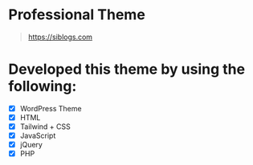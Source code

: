 # Professional Theme
> https://siblogs.com

# Developed this theme by using the following:
- [x] WordPress Theme
- [x] HTML
- [x] Tailwind + CSS
- [x] JavaScript
- [x] jQuery
- [x] PHP